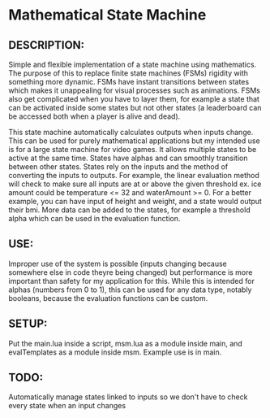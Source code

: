 # Mathematical State Machine


## DESCRIPTION: 
Simple and flexible implementation of a state machine using mathematics. The purpose of this to replace finite state machines (FSMs) rigidity with something more dynamic. FSMs have instant transitions between states which makes it unappealing for visual processes such as animations. FSMs also get complicated when you have to layer them, for example a state that can be activated inside some states but not other states (a leaderboard can be accessed both when a player is alive and dead).

This state machine automatically calculates outputs when inputs change. This can be used for purely mathematical applications but my intended use is for a large state machine for video games. It allows multiple states to be active at the same time. States have alphas and can smoothly transition between other states. States rely on the inputs and the method of converting the inputs to outputs. For example, the linear evaluation method will check to make sure all inputs are at or above the given threshold ex. ice amount could be temperature <= 32 and waterAmount >= 0. For a better example, you can have input of height and weight, and a state would output their bmi. More data can be added to the states, for example a threshold alpha which can be used in the evaluation function.

## USE: 
Improper use of the system is possible (inputs changing because somewhere else in code theyre being changed) but performance is more important than safety for my application for this. While this is intended for alphas (numbers from 0 to 1), this can be used for any data type, notably booleans, because the evaluation functions can be custom.

## SETUP: 
Put the main.lua inside a script, msm.lua as a module inside main, and evalTemplates as a module inside msm. Example use is in main. 

## TODO: 
Automatically manage states linked to inputs so we don't have to check every state when an input changes
